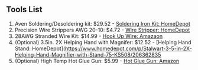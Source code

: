 ## Tools List

1. Aven Soldering/Desoldering kit: $29.52 - [Soldering Iron Kit: HomeDepot](https://www.homedepot.com/p/Aven-Soldering-Desoldering-Kit-7-Piece-17502/206311913)
2. Precision Wire Strippers AWG 20-10: $4.72 - [Wire Stripper: HomeDepot](https://www.homedepot.com/p/Pro-sKit-Precision-Wire-Stripper-AWG-20-10-CP-302G/206679687)
3. 28AWG Stranded Wire Kit: $14.99 - [Hook Up Wire: Amazaon](https://www.amazon.com/Electrical-different-Insulated-Temperature-Resistance/dp/B07G2HFCS1/ref=asc_df_B07G2HFCS1/?tag=hyprod-20&linkCode=df0&hvadid=242022044358&hvpos=1o2&hvnetw=g&hvrand=15746777807985423264&hvpone=&hvptwo=&hvqmt=&hvdev=c&hvdvcmdl=&hvlocint=&hvlocphy=9032735&hvtargid=aud-801381245258:pla-522539120773&psc=1)
4. (Optional) 3.5in. 2X Helping Hand with Magnifer: $12.52 - [Helping Hand Stand: HomeDepot](https://www.homedepot.com/p/Stalwart-3-5-in-2X-Helping-Hand-Magnifier-with-Stand-75-KS508/206362835
5. (Optional) High Temp Hot Glue Gun: $5.99 - [Hot Glue Gun: Amazon](https://www.amazon.com/Electrical-different-Insulated-Temperature-Resistance/dp/B07G2HFCS1/ref=asc_df_B07G2HFCS1/?tag=hyprod-20&linkCode=df0&hvadid=242022044358&hvpos=1o2&hvnetw=g&hvrand=15746777807985423264&hvpone=&hvptwo=&hvqmt=&hvdev=c&hvdvcmdl=&hvlocint=&hvlocphy=9032735&hvtargid=aud-801381245258:pla-522539120773&psc=1)
 

